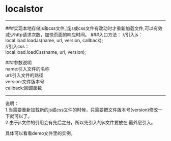# localstor
---
###实现本地存储js和css文件,当js或css文件有改动时才重新加载文件,可以有效减少http请求次数，加快页面的响应时间。
###入口方法：
	//引入js：     
	local.load.loadJs(name, url, version, callback);  
	//引入css：  
	local.load.loadCss(name, url, version); 
 

###参数说明  
name:引入文件的名称  
url:引入文件的路径  
version:文件版本号  
callback:回调函数  
***  
说明：  
1.当需要重新加载新的js或css文件的时候，只需要把文件版本号(version)修改一下就可以了。     
2.由于js文件的引用会有先后之分，所以先引入的js文件要放在
最外层引入。  

具体可以看看demo文件里的实例。
